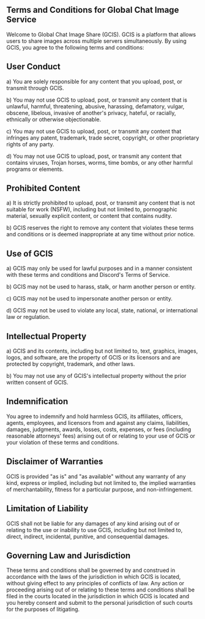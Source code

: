 ## Terms and Conditions for Global Chat Image Service

Welcome to Global Chat Image Share (GCIS). GCIS is a platform that allows users to share images across multiple servers simultaneously. By using GCIS, you agree to the following terms and conditions:

## User Conduct

a) You are solely responsible for any content that you upload, post, or transmit through GCIS.

b) You may not use GCIS to upload, post, or transmit any content that is unlawful, harmful, threatening, abusive, harassing, defamatory, vulgar, obscene, libelous, invasive of another's privacy, hateful, or racially, ethnically or otherwise objectionable.

c) You may not use GCIS to upload, post, or transmit any content that infringes any patent, trademark, trade secret, copyright, or other proprietary rights of any party.

d) You may not use GCIS to upload, post, or transmit any content that contains viruses, Trojan horses, worms, time bombs, or any other harmful programs or elements.

## Prohibited Content

a) It is strictly prohibited to upload, post, or transmit any content that is not suitable for work (NSFW), including but not limited to, pornographic material, sexually explicit content, or content that contains nudity.

b) GCIS reserves the right to remove any content that violates these terms and conditions or is deemed inappropriate at any time without prior notice.

## Use of GCIS

a) GCIS may only be used for lawful purposes and in a manner consistent with these terms and conditions and Discord's Terms of Service.

b) GCIS may not be used to harass, stalk, or harm another person or entity.

c) GCIS may not be used to impersonate another person or entity.

d) GCIS may not be used to violate any local, state, national, or international law or regulation.

## Intellectual Property

a) GCIS and its contents, including but not limited to, text, graphics, images, logos, and software, are the property of GCIS or its licensors and are protected by copyright, trademark, and other laws.

b) You may not use any of GCIS's intellectual property without the prior written consent of GCIS.

## Indemnification

You agree to indemnify and hold harmless GCIS, its affiliates, officers, agents, employees, and licensors from and against any claims, liabilities, damages, judgments, awards, losses, costs, expenses, or fees (including reasonable attorneys' fees) arising out of or relating to your use of GCIS or your violation of these terms and conditions.

## Disclaimer of Warranties

GCIS is provided "as is" and "as available" without any warranty of any kind, express or implied, including but not limited to, the implied warranties of merchantability, fitness for a particular purpose, and non-infringement.

## Limitation of Liability

GCIS shall not be liable for any damages of any kind arising out of or relating to the use or inability to use GCIS, including but not limited to, direct, indirect, incidental, punitive, and consequential damages.

## Governing Law and Jurisdiction

These terms and conditions shall be governed by and construed in accordance with the laws of the jurisdiction in which GCIS is located, without giving effect to any principles of conflicts of law. Any action or proceeding arising out of or relating to these terms and conditions shall be filed in the courts located in the jurisdiction in which GCIS is located and you hereby consent and submit to the personal jurisdiction of such courts for the purposes of litigating.
